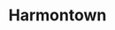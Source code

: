 ---
title: Harmontown
crosslinks:
- SzechuanSauceSeekers
- rickandmorty
- gvp
- TheLeftovers
- panelshow
- community
- todayilearned
- UsernameChecksOut
- WTF
- politics
- movies
- IncelTears
- ChapoTrapHouse
- PoliticalVideo
- comedy
- Drama
- NASCAR
- OutOfTheLoop
---